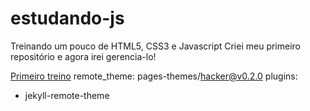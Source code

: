 # estudando-js
 Treinando um pouco de HTML5, CSS3 e Javascript
 Criei meu primeiro repositório e agora irei gerencia-lo!

 <a href="https://conradogui.github.io/estudando-js/treinandopt1/index.html">Primeiro treino</a>
 remote_theme: pages-themes/hacker@v0.2.0
plugins:
- jekyll-remote-theme
